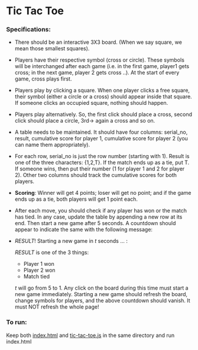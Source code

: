 # Tic Tac Toe

### Specifications:
- There should be an interactive 3X3 board. (When we say square, we mean those smallest squares).
- Players have their respective symbol (cross or circle). These symbols will be interchanged after each game (i.e. in the first game, player1 gets cross; in the next game, player 2 gets cross ..). At the start of every game, cross plays first.
- Players play by clicking a square. When one player clicks a free square, their symbol (either a circle or a cross) should appear inside that square. If someone clicks an occupied square, nothing should happen.
- Players play alternatively. So, the first click should place a cross, second click should place a circle, 3rd-> again a cross and so on.
- A table needs to be maintained. It should have four columns: serial_no, result, cumulative score for player 1, cumulative score for player 2 (you can name them appropriately).
- For each row, serial_no is just the row number (starting with 1). Result is one of the three characters: {1,2,T}. If the match ends up as a tie, put T. If someone wins, then put their number (1 for player 1 and 2 for player 2). Other two columns should track the cumulative scores for both players.
- **Scoring**: Winner will get 4 points; loser will get no point; and if the game ends up as a tie, both players will get 1 point each.
- After each move, you should check if any player has won or the match has tied. In any case, update the table by appending a new row at its end. Then start a new game after 5 seconds. A countdown should appear to indicate the same with the following message:

- $RESULT$! Starting a new game in $t$ seconds ... :  
  
   $RESULT$ is one of the 3 things:  
    - Player 1 won  
    - Player 2 won
    - Match tied

   $t$ will go from 5 to 1. Any click on the board during this time must start a new game immediately. Starting a new game should refresh the board, change symbols for players, and the above countdown should vanish. It must NOT refresh the whole page!
  
### To run:
Keep both [index.html](index.html) and [tic-tac-toe.js](tic-tac-toe.js) in the same directory and run index.html
